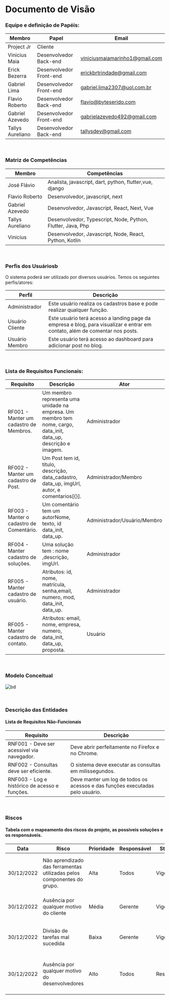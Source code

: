# Documento de Visão

### Equipe e definição de Papéis:

| Membro           | Papel                   | Email                          |
|------------------|-------------------------|--------------------------------|  
| Project Jr       | Cliente                 |                                |
| Vinicius Maia    | Desenvolvedor Back-end  | viniciusmaiamarinho1@gmail.com |
| Erick Bezerra    | Desenvolvedor Front-end | erickbrtrindade@gmail.com      |
| Gabriel Lima     | Desenvolvedor Front-end | gabriel.lima2307@uol.com.br    |
| Flavio Roberto   | Desenvolvedor Back-end  | flavio@byteserido.com          |
| Gabriel Azevedo  | Desenvolvedor Front-end | gabrielazevedo492@gmail.com    |
| Tallys Aureliano | Desenvolvedor Back-end  | tallysdev@gmail.com            |

<br>

### Matriz de Competências
|Membro            | Competências                                                |
|------------------|-------------------------------------------------------------|
| José Flávio      | Analista, javascript, dart, python, flutter,vue, django     |
| Flavio Roberto   | Desenvolvedor, javascript, next                             |
| Gabriel Azevedo  | Desenvolvedor, Javascript, React, Next, Vue                 |
| Tallys Aureliano | Desenvolvedor, Typescript, Node, Python, Flutter, Java, Php |  
| Vinicius         | Desenvolvedor, Javascript, Node, React, Python, Kotlin      |

<br>

### Perfis dos Usuáriosb

O sistema poderá ser utilizado por diversos usuários. Temos os seguintes perfis/atores:

|Perfil            | Descrição|
|------------------|-----------------------------------------------------------------------------------------------------------------------------|
| Administrador    | Este usuário realiza os cadastros base e pode realizar qualquer função.                                                     |
| Usuário Cliente  | Este usuário terá acesso a landing page da empresa e blog, para visualizar e entrar em contato, além de comentar nos posts. |
| Usuário Membro   | Este usuário terá acesso ao dashboard para adicionar post no blog.                                                          |

<br>

### Lista de Requisitos Funcionais:

| Requisito                               | Descrição                                                                     | Ator                            |
|-----------------------------------------|-------------------------------------------------------------------------------|---------------------------------|
|RF001 - Manter um cadastro de Membros.   | Um membro representa uma unidade na empresa. Um membro tem nome, cargo, data_init, data_up, descrição e imagem. | Administrador
|RF002 - Manter um cadastro de Post.      | Um Post tem id, título, descrição, data_cadastro, data_up, imgUrl, autor, e comentarios[{}]. |Administrador/Membro
|RF003 - Manter o cadastro de Comentário. | Um comentário tem um autorNome, texto, id data_init, data_up.                 | Administrador/Usuário/Membro    |
|RF004 - Manter cadastro de soluções.     | Uma solução tem : nome ,descrição, imgUrl.                                    | Administrador                   |
|RF005 - Manter cadastro de usuário.      | Atributos: id, nome, matrícula, senha,email, numero, mod, data_init, data_up. | Administrador                   |
|RF005 - Manter cadastro de contato.      | Atributos: email, nome, empresa, numero, data_init, data_up, proposta.        | Usuário                         |

<br>

### Modelo Conceitual

![bd](https://user-images.githubusercontent.com/91434644/217126675-a7614c91-d6e7-4006-afb1-caa42d0aec3e.jpeg)

<br>

### Descrição das Entidades
#### Lista de Requisitos Não-Funcionais

|Requisito                                     | Descrição                                                                     |
|----------------------------------------------|-------------------------------------------------------------------------------|
|RNF001 - Deve ser acessível via navegador.    | Deve abrir perfeitamente no Firefox e no Chrome.                              |
|RNF002 - Consultas deve ser eficiente.        | O sistema deve executar as consultas em milissegundos.                        |
|RNF003 - Log e histórico de acesso e funções. | Deve manter um log de todos os acessos e das funções executadas pelo usuário. |

<br>

### Riscos
#### Tabela com o mapeamento dos riscos do projeto, as possíveis soluções e os responsáveis.
|Data        | Risco | Prioridade | Responsável | Status | Providência/Solução|
|------------|------------------------------------------------|-------|---------|-----------|----------------------------------------------------------------| 
| 30/12/2022 | Não aprendizado das ferramentas utilizadas pelos componentes do grupo. |Alta |Todos |Vigente | Reforçar estudos sobre as ferramentas e aulas com a integrante que conhece a ferramenta.|
| 30/12/2022 | Ausência por qualquer motivo do cliente        | Média | Gerente | Vigente   | Planejar o cronograma tendo em base a agenda do cliente        |
| 30/12/2022 |Divisão de tarefas mal sucedida                 | Baixa | Gerente | Vigente   | Acompanhar de perto o desenvolvimento de cada membro da equipe |
| 30/12/2022 |Ausência por qualquer motivo do desenvolvedores | Alto  | Todos   | Resolvido | Encontrar tutorial com a maioria da tecnologia e implementar um caso base do sistema |








